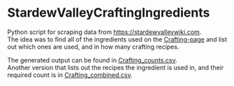 # StardewValleyCraftingIngredients
Python script for scraping data from https://stardewvalleywiki.com.   
The idea was to find all of the ingredients used on the [Crafting-page](https://stardewvalleywiki.com/Crafting) and list out which ones are used, and in how many crafting recipes.   

The generated output can be found in [Crafting_counts.csv](Crafting_counts.csv).   
Another version that lists out the recipes the ingredient is used in, and their required count is in [Crafting_combined.csv](Crafting_combined.csv).   
